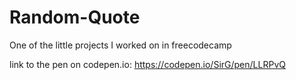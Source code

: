 # Random-Quote
One of the little projects I worked on in freecodecamp

link to the pen on codepen.io: https://codepen.io/SirG/pen/LLRPvQ
